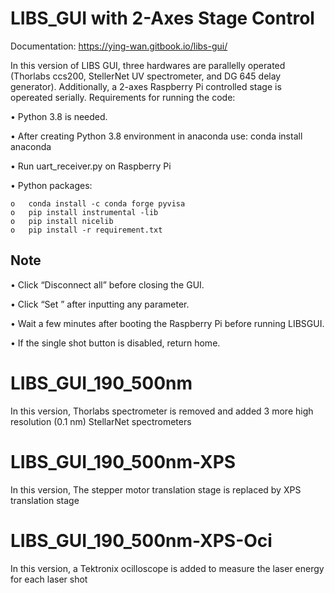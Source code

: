 # LIBS_GUI with 2-Axes Stage Control
Documentation: https://ying-wan.gitbook.io/libs-gui/

In this version of LIBS GUI, three hardwares are parallelly operated (Thorlabs ccs200, StellerNet UV spectrometer, and DG 645 delay generator). Additionally, a 2-axes Raspberry Pi controlled stage is opereated serially. Requirements for running the code:

•	Python 3.8 is needed.

•	After creating Python 3.8 environment in anaconda use: conda install anaconda

• Run uart_receiver.py on Raspberry Pi 

•	Python packages:

    o	conda install -c conda forge pyvisa
    o	pip install instrumental -lib
    o	pip install nicelib
    o	pip install -r requirement.txt 
    
## Note

•	Click “Disconnect all” before closing the GUI.

•	Click “Set ” after inputting any parameter.

• Wait a few minutes after booting the Raspberry Pi before running LIBSGUI.

• If the single shot button is disabled, return home.

# LIBS_GUI_190_500nm
In this version, Thorlabs spectrometer is removed and added 3 more high resolution (0.1 nm) StellarNet spectrometers

# LIBS_GUI_190_500nm-XPS
In this version, The stepper motor translation stage is replaced by XPS translation stage

# LIBS_GUI_190_500nm-XPS-Oci
In this version, a Tektronix ocilloscope is added to measure the laser energy for each laser shot

